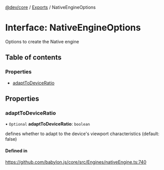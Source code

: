 [@dev/core](../README.md) / [Exports](../modules.md) / NativeEngineOptions

# Interface: NativeEngineOptions

Options to create the Native engine

## Table of contents

### Properties

- [adaptToDeviceRatio](NativeEngineOptions.md#adapttodeviceratio)

## Properties

### adaptToDeviceRatio

• `Optional` **adaptToDeviceRatio**: `boolean`

defines whether to adapt to the device's viewport characteristics (default: false)

#### Defined in

https://github.com/babylon.js/core/src/Engines/nativeEngine.ts:740
